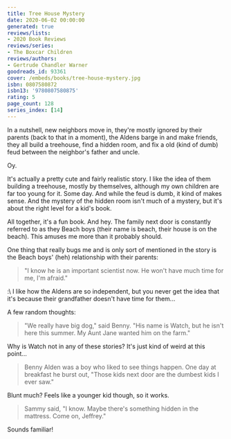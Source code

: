 ```yaml
---
title: Tree House Mystery
date: 2020-06-02 00:00:00
generated: true
reviews/lists:
- 2020 Book Reviews
reviews/series:
- The Boxcar Children
reviews/authors:
- Gertrude Chandler Warner
goodreads_id: 93361
cover: /embeds/books/tree-house-mystery.jpg
isbn: 0807580872
isbn13: '9780807580875'
rating: 5
page_count: 128
series_index: [14]
---
```

In a nutshell, new neighbors move in, they're mostly ignored by their parents (back to that in a moment), the Aldens barge in and make friends, they all build a treehouse, find a hidden room, and fix a old (kind of dumb) feud between the neighbor's father and uncle.  

Oy.  

<!--more-->

It's actually a pretty cute and fairly realistic story. I like the idea of them building a treehouse, mostly by themselves, although my own children are far too young for it. Some day. And while the feud is dumb, it kind of makes sense. And the mystery of the hidden room isn't much of a mystery, but it's about the right level for a kid's book.  

All together, it's a fun book. And hey. The family next door is constantly referred to as they Beach boys (their name is beach, their house is on the beach). This amuses me more than it probably should.  

One thing that really bugs me and is only sort of mentioned in the story is the Beach boys' (heh) relationship with their parents:  

> "I know he is an important scientist now. He won't have much time for me, I'm afraid."  

:\ I like how the Aldens are so independent, but you never get the idea that it's because their grandfather doesn't have time for them...  

A few random thoughts:  

> "We really have big dog," said Benny. "His name is Watch, but he isn't here this summer. My Aunt Jane wanted him on the farm."  

Why is Watch not in any of these stories? It's just kind of weird at this point...  

> Benny Alden was a boy who liked to see things happen. One day at breakfast he burst out, "Those kids next door are the dumbest kids I ever saw."  

Blunt much? Feels like a younger kid though, so it works.  

> Sammy said, "I know. Maybe there's something hidden in the mattress. Come on, Jeffrey."  

Sounds familiar!